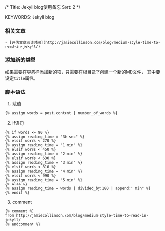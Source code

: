/*
  Title: Jekyll blog使用备忘
  Sort: 2
  */

KEYWORDS: Jekyll blog

### 相关文章
    - [评估文章阅读时间](http://jamiecollinson.com/blog/medium-style-time-to-read-in-jekyll/)
    
### 添加新的类型    
 如果需要在导航样添加新的项，只需要在根目录下创建一个新的MD文件，
 其中要设定`title`属性。

### 脚本语法    
1. 赋值
```
{% assign words = post.content | number_of_words %}
```
2. if语句
```
{% if words <= 90 %}
{% assign reading_time = "30 sec" %}
{% elsif words < 270 %}
{% assign reading_time = "1 min" %}
{% elsif words < 450 %}
{% assign reading_time = "2 min" %}
{% elsif words < 630 %}
{% assign reading_time = "3 min" %}
{% elsif words < 810 %}
{% assign reading_time = "4 min" %}
{% elsif words < 990 %}
{% assign reading_time = "5 min" %}
{% else %}
{% assign reading_time = words | divided_by:180 | append:" min" %}
{% endif %}
```
3. comment
```
{% comment %}
from http://jamiecollinson.com/blog/medium-style-time-to-read-in-jekyll/
{% endcomment %}
```